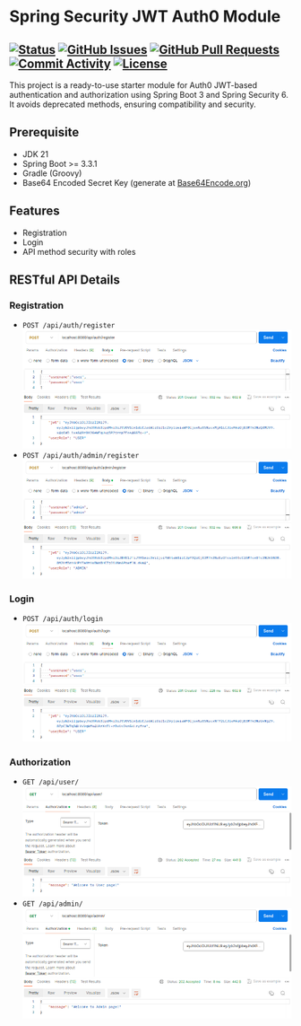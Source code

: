 # Spring Security JWT Auth0 Module

[![Status](https://img.shields.io/badge/status-active-success.svg)]()
[![GitHub Issues](https://img.shields.io/github/issues/nadimnesar/spring-security-jwt-authentication-module.svg)](https://github.com/nadimnesar/spring-security-jwt-authentication-module/issues)
[![GitHub Pull Requests](https://img.shields.io/github/issues-pr/nadimnesar/spring-security-jwt-authentication-module.svg)](https://github.com/nadimnesar/spring-security-jwt-authentication-module/pulls)
[![Commit Activity](https://img.shields.io/github/commit-activity/m/nadimnesar/spring-security-jwt-authentication-module.svg)](https://github.com/nadimnesar/spring-security-jwt-authentication-module/commits)
[![License](https://img.shields.io/badge/license-MIT-blue.svg)](/LICENSE)
---
This project is a ready-to-use starter module for Auth0 JWT-based authentication and authorization using Spring Boot 3
and Spring Security 6. It avoids deprecated methods, ensuring compatibility and security.

## Prerequisite

- JDK 21
- Spring Boot >= 3.3.1
- Gradle (Groovy)
- Base64 Encoded Secret Key (generate at [Base64Encode.org](https://www.base64encode.org/))

## Features

* Registration
* Login
* API method security with roles

## RESTful API Details

### Registration

- `POST /api/auth/register`
  <img src="/src/main/resources/static/img/auth0-postman-1.png" alt="postman">
- `POST /api/auth/admin/register`
  <img src="/src/main/resources/static/img/auth0-postman-2.png" alt="postman">

### Login

- `POST /api/auth/login`
  <img src="/src/main/resources/static/img/auth0-postman-3.png" alt="postman">

### Authorization

- `GET /api/user/`
  <img src="/src/main/resources/static/img/auth0-postman-4.png" alt="postman">
- `GET /api/admin/`
  <img src="/src/main/resources/static/img/auth0-postman-5.png" alt="postman">